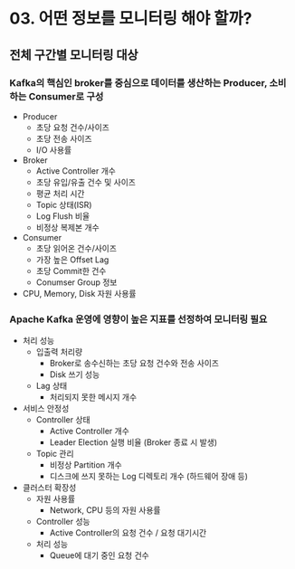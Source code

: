 # 03. 어떤 정보를 모니터링 해야 할까?

## 전체 구간별 모니터링 대상

### Kafka의 핵심인 broker를 중심으로 데이터를 생산하는 Producer, 소비하는 Consumer로 구성

* Producer
  * 초당 요청 건수/사이즈
  * 초당 전송 사이즈
  * I/O 사용률
* Broker
  * Active Controller 개수
  * 초당 유입/유출 건수 및 사이즈
  * 평균 처리 시간
  * Topic 상태(ISR)
  * Log Flush 비율
  * 비정상 복제본 개수
* Consumer
  * 초당 읽어온 건수/사이즈
  * 가장 높은 Offset Lag
  * 초당 Commit한 건수
  * Conumser Group 정보
* CPU, Memory, Disk 자원 사용률

### Apache Kafka 운영에 영향이 높은 지표를 선정하여 모니터링 필요

* 처리 성능
  * 입출력 처리량
    * Broker로 송수신하는 초당 요청 건수와 전송 사이즈
    * Disk 쓰기 성능
  * Lag 상태
    * 처리되지 못한 메시지 개수
* 서비스 안정성
  * Controller 상태
    * Active Controller 개수
    * Leader Election 실행 비율 (Broker 종료 시 발생)
  * Topic 관리
    * 비정상 Partition 개수
    * 디스크에 쓰지 못하는 Log 디렉토리 개수 (하드웨어 장애 등)
* 클러스터 확장성
  * 자원 사용률
    * Network, CPU 등의 자원 사용률
  * Controller 성능
    * Active Controller의 요청 건수 / 요청 대기시간
  * 처리 성능
    * Queue에 대기 중인 요청 건수

